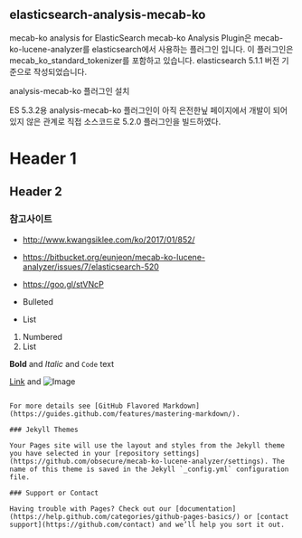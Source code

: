 ## elasticsearch-analysis-mecab-ko

mecab-ko analysis for ElasticSearch
mecab-ko Analysis Plugin은 mecab-ko-lucene-analyzer를 elasticsearch에서 사용하는 플러그인 입니다.
이 플러그인은 mecab_ko_standard_tokenizer를 포함하고 있습니다.
elasticsearch 5.1.1 버전 기준으로 작성되었습니다.

analysis-mecab-ko 플러그인 설치

ES 5.3.2용 analysis-mecab-ko 플러그인이 아직 은전한닢 페이지에서 개발이 되어 있지 않은 관계로 직접 소스코드로 5.2.0 플러그인을 빌드하였다.




# Header 1
## Header 2
### 참고사이트

- http://www.kwangsiklee.com/ko/2017/01/852/
- https://bitbucket.org/eunjeon/mecab-ko-lucene-analyzer/issues/7/elasticsearch-520
- https://goo.gl/stVNcP

- Bulleted
- List

1. Numbered
2. List

**Bold** and _Italic_ and `Code` text

[Link](url) and ![Image](src)
```

For more details see [GitHub Flavored Markdown](https://guides.github.com/features/mastering-markdown/).

### Jekyll Themes

Your Pages site will use the layout and styles from the Jekyll theme you have selected in your [repository settings](https://github.com/obsecure/mecab-ko-lucene-analyzer/settings). The name of this theme is saved in the Jekyll `_config.yml` configuration file.

### Support or Contact

Having trouble with Pages? Check out our [documentation](https://help.github.com/categories/github-pages-basics/) or [contact support](https://github.com/contact) and we’ll help you sort it out.
